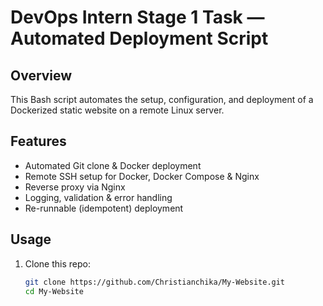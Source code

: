 # DevOps Intern Stage 1 Task — Automated Deployment Script

## Overview
This Bash script automates the setup, configuration, and deployment of a Dockerized static website on a remote Linux server.

## Features
- Automated Git clone & Docker deployment  
- Remote SSH setup for Docker, Docker Compose & Nginx  
- Reverse proxy via Nginx  
- Logging, validation & error handling  
- Re-runnable (idempotent) deployment  

## Usage
1. Clone this repo:
   ```bash
   git clone https://github.com/Christianchika/My-Website.git
   cd My-Website
